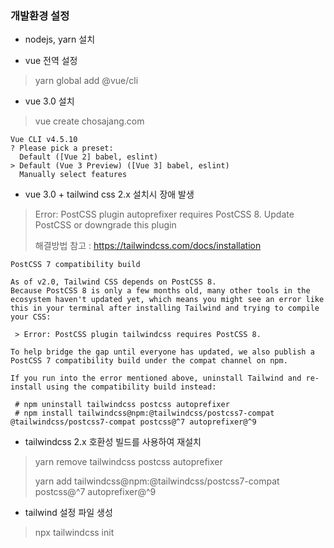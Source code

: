 ### 개발환경 설정
- nodejs, yarn 설치
 
- vue 전역 설정
 > yarn global add @vue/cli

- vue 3.0 설치
 > vue create chosajang.com
```
Vue CLI v4.5.10
? Please pick a preset:
  Default ([Vue 2] babel, eslint)
> Default (Vue 3 Preview) ([Vue 3] babel, eslint)
  Manually select features
```

- vue 3.0 + tailwind css 2.x 설치시 장애 발생
 > Error: PostCSS plugin autoprefixer requires PostCSS 8. Update PostCSS or downgrade this plugin
 >
 > 해결방법 참고 : https://tailwindcss.com/docs/installation 
```
PostCSS 7 compatibility build

As of v2.0, Tailwind CSS depends on PostCSS 8. 
Because PostCSS 8 is only a few months old, many other tools in the ecosystem haven't updated yet, which means you might see an error like this in your terminal after installing Tailwind and trying to compile your CSS:

 > Error: PostCSS plugin tailwindcss requires PostCSS 8.

To help bridge the gap until everyone has updated, we also publish a PostCSS 7 compatibility build under the compat channel on npm.

If you run into the error mentioned above, uninstall Tailwind and re-install using the compatibility build instead:

 # npm uninstall tailwindcss postcss autoprefixer
 # npm install tailwindcss@npm:@tailwindcss/postcss7-compat @tailwindcss/postcss7-compat postcss@^7 autoprefixer@^9
```

- tailwindcss 2.x 호환성 빌드를 사용하여 재설치
 > yarn remove tailwindcss postcss autoprefixer
 >
 > yarn add tailwindcss@npm:@tailwindcss/postcss7-compat postcss@^7 autoprefixer@^9
 
 - tailwind 설정 파일 생성
  > npx tailwindcss init
  > 
  > 
  

